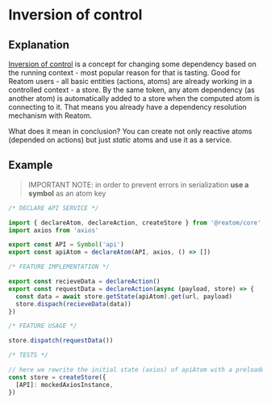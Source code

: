 # Inversion of control

## Explanation

[Inversion of control](https://en.wikipedia.org/wiki/Inversion_of_control) is a concept for changing some dependency based on the running context - most popular reason for that is tasting. Good for Reatom users - all basic entities (actions, atoms) are already working in a controlled context - a store. By the same token, any atom dependency (as another atom) is automatically added to a store when the computed atom is connecting to it. That means you already have a dependency resolution mechanism with Reatom.

What does it mean in conclusion? You can create not only reactive atoms (depended on actions) but just _static_ atoms and use it as a service.

## Example

> IMPORTANT NOTE: in order to prevent errors in serialization **use a symbol** as an atom key

```ts
/* DECLARE API SERVICE */

import { declareAtom, declareAction, createStore } from '@reatom/core'
import axios from 'axios'

export const API = Symbol('api')
export const apiAtom = declareAtom(API, axios, () => [])

/* FEATURE IMPLEMENTATION */

export const recieveData = declareAction()
export const requestData = declareAction(async (payload, store) => {
  const data = await store.getState(apiAtom).get(url, payload)
  store.dispach(recieveData(data))
})

/* FEATURE USAGE */

store.dispatch(requestData())

/* TESTS */

// here we rewrite the initial state (axios) of apiAtom with a preloaded state
const store = createStore({
  [API]: mockedAxiosInstance,
})
```
